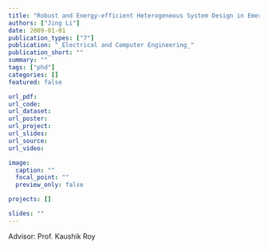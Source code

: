 ```yaml
---
title: "Robust and Energy-efficient Heterogeneous System Design in Emerging Technologies (Best Thesis Award nominee"
authors: ["Jing Li"]
date: 2009-01-01
publication_types: ["7"]
publication: "_Electrical and Computer Engineering_"
publication_short: ""
summary: ""
tags: ["phd"]
categories: []
featured: false

url_pdf:
url_code:
url_dataset:
url_poster:
url_project:
url_slides:
url_source:
url_video:

image:
  caption: ""
  focal_point: ""
  preview_only: false

projects: []

slides: ""
---
```


Advisor: Prof. Kaushik Roy
